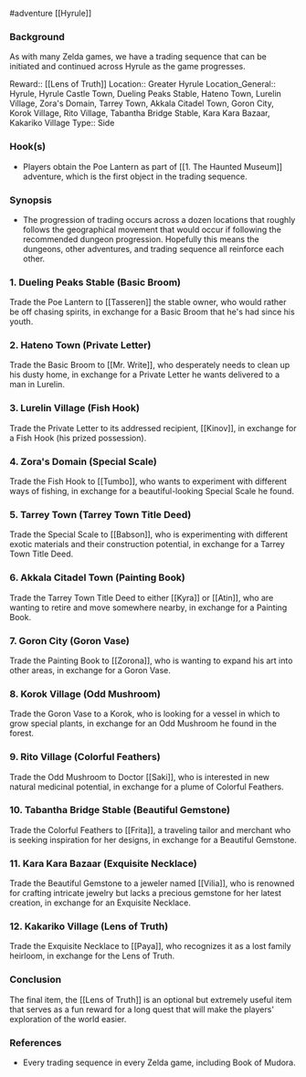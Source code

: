  #adventure [[Hyrule]]

### Background

As with many Zelda games, we have a trading sequence that can be initiated and continued across Hyrule as the game progresses.

Reward:: [[Lens of Truth]]
Location:: Greater Hyrule
Location_General:: Hyrule, Hyrule Castle Town, Dueling Peaks Stable, Hateno Town, Lurelin Village, Zora's Domain, Tarrey Town, Akkala Citadel Town, Goron City, Korok Village, Rito Village, Tabantha Bridge Stable, Kara Kara Bazaar, Kakariko Village
Type:: Side

### Hook(s)

* Players obtain the Poe Lantern as part of [[1. The Haunted Museum]] adventure, which is the first object in the trading sequence.

### Synopsis

- The progression of trading occurs across a dozen locations that roughly follows the geographical movement that would occur if following the recommended dungeon progression. Hopefully this means the dungeons, other adventures, and trading sequence all reinforce each other.

### 1. Dueling Peaks Stable (Basic Broom)

Trade the Poe Lantern to [[Tasseren]] the stable owner, who would rather be off chasing spirits, in exchange for a Basic Broom that he's had since his youth.

### 2. Hateno Town (Private Letter)

Trade the Basic Broom to [[Mr. Write]], who desperately needs to clean up his dusty home, in exchange for a Private Letter he wants delivered to a man in Lurelin.

### 3. Lurelin Village (Fish Hook)

Trade the Private Letter to its addressed recipient, [[Kinov]], in exchange for a Fish Hook (his prized possession).

### 4. Zora's Domain (Special Scale)

Trade the Fish Hook to [[Tumbo]], who wants to experiment with different ways of fishing, in exchange for a beautiful-looking Special Scale he found.

### 5. Tarrey Town (Tarrey Town Title Deed)

Trade the Special Scale to [[Babson]], who is experimenting with different exotic materials and their construction potential, in exchange for a Tarrey Town Title Deed.

### 6. Akkala Citadel Town (Painting Book)

Trade the Tarrey Town Title Deed to either [[Kyra]] or [[Atin]], who are wanting to retire and move somewhere nearby, in exchange for a Painting Book.

### 7. Goron City (Goron Vase)

Trade the Painting Book to [[Zorona]], who is wanting to expand his art into other areas, in exchange for a Goron Vase.

### 8. Korok Village (Odd Mushroom)

Trade the Goron Vase to a Korok, who is looking for a vessel in which to grow special plants, in exchange for an Odd Mushroom he found in the forest.

### 9. Rito Village (Colorful Feathers)

Trade the Odd Mushroom to Doctor [[Saki]], who is interested in new natural medicinal potential, in exchange for a plume of Colorful Feathers.

### 10. Tabantha Bridge Stable (Beautiful Gemstone)

Trade the Colorful Feathers to [[Frita]], a traveling tailor and merchant who is seeking inspiration for her designs, in exchange for a Beautiful Gemstone.

### 11. Kara Kara Bazaar (Exquisite Necklace)

Trade the Beautiful Gemstone to a jeweler named [[Vilia]], who is renowned for crafting intricate jewelry but lacks a precious gemstone for her latest creation, in exchange for an Exquisite Necklace.

### 12. Kakariko Village (Lens of Truth)

Trade the Exquisite Necklace to [[Paya]], who recognizes it as a lost family heirloom, in exchange for the Lens of Truth.

### Conclusion

The final item, the [[Lens of Truth]] is an optional but extremely useful item that serves as a fun reward for a long quest that will make the players' exploration of the world easier.

### References

* Every trading sequence in every Zelda game, including Book of Mudora.
